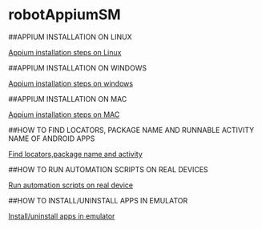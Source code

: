 # robotAppiumSM

##APPIUM INSTALLATION ON LINUX


[Appium installation steps on Linux](https://drive.google.com/open?id=1Dasfe5TRFAjWPawoIzR8jyuSRJeqJgJeBOa_9EzSfTQ)


##APPIUM INSTALLATION ON WINDOWS


[Appium installation steps on windows](https://drive.google.com/open?id=1chmdNYx1O6uealiXb0xK3DyUfsIA1Yk1b-r7b2gfGf4)


##APPIUM INSTALLATION ON MAC


[Appium installation steps on MAC](https://drive.google.com/open?id=1ZIVfeLIBOGH5ojWXyx_bC40UeRMxInooRkNWDeQLdH0)


##HOW TO FIND LOCATORS, PACKAGE NAME AND RUNNABLE ACTIVITY NAME OF ANDROID APPS


[Find locators,package name and activity](https://drive.google.com/open?id=1zdfzyFW84ymTyHxvzbwr1EzQQMZg-8jDUnGJb3ZtDNs)


##HOW TO RUN AUTOMATION SCRIPTS ON REAL DEVICES


[Run automation scripts on real device](https://drive.google.com/open?id=1-ePn7y9QzJQkPAO9iUUHmFv0ItOC19yD4xLWrFjrEd8)


##HOW TO INSTALL/UNINSTALL APPS IN EMULATOR


[Install/uninstall apps in emulator](https://drive.google.com/open?id=1I8odyn803ZRukrBf5O4uk93aap75-YK3dH3bgS2e7Ms)
